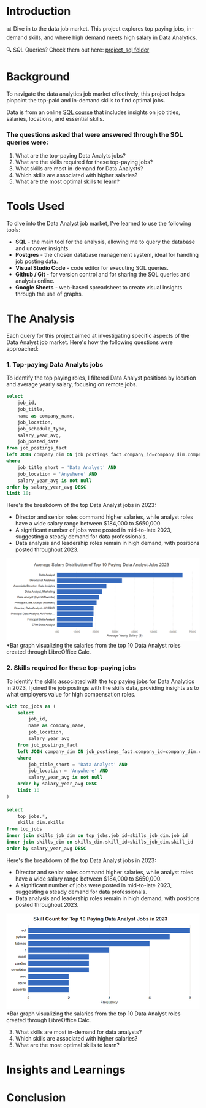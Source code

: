 # Introduction
📊 Dive in to the data job market. This project explores top paying jobs, in-demand skills, and where high demand meets high salary in Data Analytics. 

🔍 SQL Queries? Check them out here: [project_sql folder](/project_sql/)

# Background
To navigate the data analytics job market effectively, this project helps pinpoint the top-paid and in-demand skills to find optimal jobs.

Data is from an online [SQL course](https://lukebarousse.com/sql) that includes insights on job titles, salaries, locations, and essential skills.

### The questions asked that were answered through the SQL queries were:

1. What are the top-paying Data Analyts jobs?
2. What are the skills required for these top-paying jobs?
3. What skills are most in-demand for Data Analysts?
4. Which skills are associated with higher salaries?
5. What are the most optimal skills to learn?

# Tools Used
To dive into the Data Analyst job market, I've learned to use the following tools:

- **SQL** - the main tool for the analysis, allowing me to query the database and uncover insights.
- **Postgres** - the chosen database management system, ideal for handling job posting data.
- **Visual Studio Code** - code editor for executing SQL queries.
- **Github / Git** - for version control and for sharing the SQL queries and analysis online.
- **Google Sheets** - web-based spreadsheet to create visual insights through the use of graphs.


# The Analysis
Each query for this project aimed at investigating specific aspects of the Data Analyst job market.  Here's how the following questions were approached:

### 1. Top-paying Data Analyts jobs
To identify the top paying roles, I filtered Data Analyst positions by location and average yearly salary, focusing on remote jobs. 

```sql
select 
    job_id,
    job_title,
    name as company_name,
    job_location,
    job_schedule_type,
    salary_year_avg,
    job_posted_date
from job_postings_fact
left JOIN company_dim ON job_postings_fact.company_id=company_dim.company_id
where 
    job_title_short = 'Data Analyst' AND
    job_location = 'Anywhere' AND
    salary_year_avg is not null
order by salary_year_avg DESC
limit 10;
```

Here's the breakdown of the top Data Analyst jobs in 2023:
- Director and senior roles command higher salaries, while analyst roles have a wide salary range between $184,000 to $650,000.
- A significant number of jobs were posted in mid-to-late 2023, suggesting a steady demand for data professionals.
- Data analysis and leadership roles remain in high demand, with positions posted throughout 2023.

![Top Paying Roles](project_sql\Assets\salary_top_10_jobs.png)
*Bar graph visualizing the salaries from the top 10 Data Analyst roles created through LibreOffice Calc.

### 2. Skills required for these top-paying jobs
To identify the skills associated with the top paying jobs for Data Analytics in 2023, I joined the job postings with the skills data, providing insights as to what employers value for high compensation roles. 

```sql
with top_jobs as (
    select 
        job_id,
        name as company_name,
        job_location,
        salary_year_avg
    from job_postings_fact
    left JOIN company_dim ON job_postings_fact.company_id=company_dim.company_id
    where 
        job_title_short = 'Data Analyst' AND
        job_location = 'Anywhere' AND
        salary_year_avg is not null
    order by salary_year_avg DESC
    limit 10
)

select
    top_jobs.*,
    skills_dim.skills
from top_jobs
inner join skills_job_dim on top_jobs.job_id=skills_job_dim.job_id
inner join skills_dim on skills_dim.skill_id=skills_job_dim.skill_id
order by salary_year_avg DESC
```

Here's the breakdown of the top Data Analyst jobs in 2023:
- Director and senior roles command higher salaries, while analyst roles have a wide salary range between $184,000 to $650,000.
- A significant number of jobs were posted in mid-to-late 2023, suggesting a steady demand for data professionals.
- Data analysis and leadership roles remain in high demand, with positions posted throughout 2023.

![Skills from Top Paying Roles](project_sql\Assets\top_paying_skills.png)
*Bar graph visualizing the salaries from the top 10 Data Analyst roles created through LibreOffice Calc.


3. What skills are most in-demand for data analysts?
4. Which skills are associated with higher salaries?
5. What are the most optimal skills to learn?

# Insights and Learnings
# Conclusion 